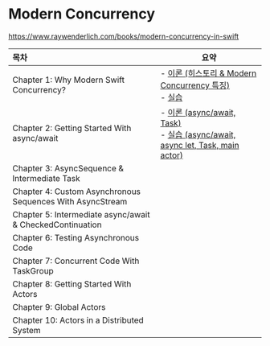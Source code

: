 # Modern Concurrency
https://www.raywenderlich.com/books/modern-concurrency-in-swift

| 목차                                                      | 요약                                                         |
| :-------------------------------------------------------- | ------------------------------------------------------------ |
| Chapter 1: Why Modern Swift Concurrency?                  | - [이론 (히스토리  &  Modern Concurrency 특징)](https://github.com/eunjin3786/ModernConcurrency/blob/master/Chapter1-1.md)<br />- [실습](https://github.com/eunjin3786/ModernConcurrency/blob/master/Chapter1-2.md) |
| Chapter 2: Getting Started With async/await               | - [이론 (async/await, Task)](https://github.com/eunjin3786/ModernConcurrency/blob/master/Chapter2-1.md) <br />- [실습 (async/await, async let, Task, main actor)](https://github.com/eunjin3786/ModernConcurrency/blob/master/Chapter2-2.md) |
| Chapter 3: AsyncSequence & Intermediate Task              |                                                              |
| Chapter 4: Custom Asynchronous Sequences With AsyncStream |                                                              |
| Chapter 5: Intermediate async/await & CheckedContinuation |                                                              |
| Chapter 6: Testing Asynchronous Code                      |                                                              |
| Chapter 7: Concurrent Code With TaskGroup                 |                                                              |
| Chapter 8: Getting Started With Actors                    |                                                              |
| Chapter 9: Global Actors                                  |                                                              |
| Chapter 10: Actors in a Distributed System                |                                                              |
